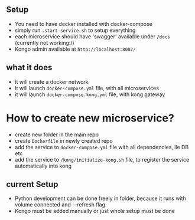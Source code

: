 ## Setup
- You need to have docker installed with docker-compose
- simply run `.start-service.sh` to setup everything
- each microservice should have 'swagger' available under `/docs` (currently not working:/)
- Kongo admin available at `http://localhost:8002/`

## what it does
- it will create a docker network
- it will launch `docker-compose.yml` file, with all microservices
- it will launch `docker-compose.kong.yml` file, with kong gateway

# How to create new microservice?
- create new folder in the main repo
- create `Dockerfile` in newly created repo
- add the service to `docker-compose.yml` file with all dependencies, lie DB etc
- add the service to `/kong/initialize-kong.sh` file, to register the service automatically into kong

## current Setup
- Python development can be done freely in folder, because it runs with volume connected and --refresh flag
- Kongo must be added manually or just whole setup must be done
